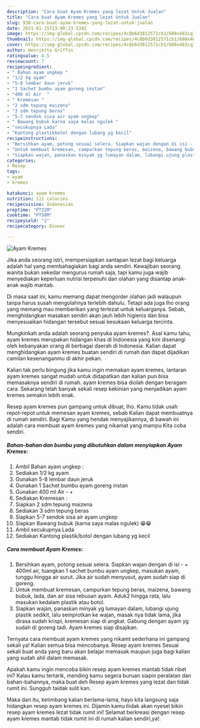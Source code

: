 ```yaml
---
description: "Cara buat Ayam Kremes yang lezat Untuk Jualan"
title: "Cara buat Ayam Kremes yang lezat Untuk Jualan"
slug: 930-cara-buat-ayam-kremes-yang-lezat-untuk-jualan
date: 2021-01-15T23:00:23.534Z
image: https://img-global.cpcdn.com/recipes/4c8b6d3812571cb1/680x482cq70/ayam-kremes-foto-resep-utama.jpg
thumbnail: https://img-global.cpcdn.com/recipes/4c8b6d3812571cb1/680x482cq70/ayam-kremes-foto-resep-utama.jpg
cover: https://img-global.cpcdn.com/recipes/4c8b6d3812571cb1/680x482cq70/ayam-kremes-foto-resep-utama.jpg
author: Henrietta Griffin
ratingvalue: 4.5
reviewcount: 7
recipeingredient:
- " Bahan ayam ungkep "
- "1/2 kg ayam"
- "5-8 lembar daun jeruk"
- "1 Sachet bumbu ayam goreng instan"
- "400 ml Air  "
- " Kremesan "
- "2 sdm tepung maizena"
- "3 sdm tepung beras"
- "5-7 sendok sisa air ayam ungkep"
- " Bawang bubuk karna saya malas ngulek "
- "secukupnya Lada"
- "Kantong plastikbotol dengan lubang yg kecil"
recipeinstructions:
- "Bersihkan ayam, potong sesuai selera. Siapkan wajan dengan di isi - + 400ml air, tuangkan 1 sachet bumbu ayam ungkep, masukan ayam, tunggu hingga air surut. Jika air sudah menyusut, ayam sudah siap di goreng."
- "Untuk membuat kremesan, campurkan tepung beras, maizena, bawang bubuk, lada, dan air sisa rebusan ayam. Aduk2 hingga rata, lalu masukan kedalam plastik atau botol."
- "Siapkan wajan, panaskan minyak yg lumayan dalam, lubangi ujung plastik sedikit, lalu semprotkan ke wajan, masak nya tidak lama, jika dirasa sudah krispi, kremesan siap di angkat. Gabung dengan ayam yg sudah di goreng tadi. Ayam kremes siap disajikan."
categories:
- Resep
tags:
- ayam
- kremes

katakunci: ayam kremes 
nutrition: 111 calories
recipecuisine: Indonesian
preptime: "PT32M"
cooktime: "PT50M"
recipeyield: "2"
recipecategory: Dinner

---
```



![Ayam Kremes](https://img-global.cpcdn.com/recipes/4c8b6d3812571cb1/680x482cq70/ayam-kremes-foto-resep-utama.jpg)

Jika anda seorang istri, mempersiapkan santapan lezat bagi keluarga adalah hal yang membahagiakan bagi anda sendiri. Kewajiban seorang  wanita bukan sekedar mengurus rumah saja, tapi kamu juga wajib menyediakan keperluan nutrisi terpenuhi dan olahan yang disantap anak-anak wajib mantab.

Di masa  saat ini, kamu memang dapat mengorder olahan jadi walaupun tanpa harus susah mengolahnya terlebih dahulu. Tetapi ada juga lho orang yang memang mau memberikan yang terlezat untuk keluarganya. Sebab, menghidangkan masakan sendiri akan jauh lebih higienis dan bisa menyesuaikan hidangan tersebut sesuai kesukaan keluarga tercinta. 



Mungkinkah anda adalah seorang penyuka ayam kremes?. Asal kamu tahu, ayam kremes merupakan hidangan khas di Indonesia yang kini disenangi oleh kebanyakan orang di berbagai daerah di Indonesia. Kalian dapat menghidangkan ayam kremes buatan sendiri di rumah dan dapat dijadikan camilan kesenanganmu di akhir pekan.

Kalian tak perlu bingung jika kamu ingin memakan ayam kremes, lantaran ayam kremes sangat mudah untuk didapatkan dan kalian pun bisa memasaknya sendiri di rumah. ayam kremes bisa diolah dengan beragam cara. Sekarang telah banyak sekali resep kekinian yang menjadikan ayam kremes semakin lebih enak.

Resep ayam kremes pun gampang untuk dibuat, lho. Kamu tidak usah repot-repot untuk memesan ayam kremes, sebab Kalian dapat membuatnya di rumah sendiri. Bagi Kamu yang hendak menyajikannya, di bawah ini adalah cara membuat ayam kremes yang nikamat yang mampu Kita coba sendiri.

<!--inarticleads1-->

##### Bahan-bahan dan bumbu yang dibutuhkan dalam menyiapkan Ayam Kremes:

1. Ambil  Bahan ayam ungkep :
1. Sediakan 1/2 kg ayam
1. Gunakan 5-8 lembar daun jeruk
1. Gunakan 1 Sachet bumbu ayam goreng instan
1. Gunakan 400 ml Air - +
1. Sediakan  Kremesan :
1. Siapkan 2 sdm tepung maizena
1. Sediakan 3 sdm tepung beras
1. Siapkan 5-7 sendok sisa air ayam ungkep
1. Siapkan  Bawang bubuk (karna saya malas ngulek) 😁😁
1. Ambil secukupnya Lada
1. Sediakan Kantong plastik/botol dengan lubang yg kecil




<!--inarticleads2-->

##### Cara membuat Ayam Kremes:

1. Bersihkan ayam, potong sesuai selera. Siapkan wajan dengan di isi - + 400ml air, tuangkan 1 sachet bumbu ayam ungkep, masukan ayam, tunggu hingga air surut. Jika air sudah menyusut, ayam sudah siap di goreng.
1. Untuk membuat kremesan, campurkan tepung beras, maizena, bawang bubuk, lada, dan air sisa rebusan ayam. Aduk2 hingga rata, lalu masukan kedalam plastik atau botol.
1. Siapkan wajan, panaskan minyak yg lumayan dalam, lubangi ujung plastik sedikit, lalu semprotkan ke wajan, masak nya tidak lama, jika dirasa sudah krispi, kremesan siap di angkat. Gabung dengan ayam yg sudah di goreng tadi. Ayam kremes siap disajikan.




Ternyata cara membuat ayam kremes yang nikamt sederhana ini gampang sekali ya! Kalian semua bisa mencobanya. Resep ayam kremes Sesuai sekali buat anda yang baru akan belajar memasak maupun juga bagi kalian yang sudah ahli dalam memasak.

Apakah kamu ingin mencoba bikin resep ayam kremes mantab tidak ribet ini? Kalau kamu tertarik, mending kamu segera buruan siapin peralatan dan bahan-bahannya, maka buat deh Resep ayam kremes yang lezat dan tidak rumit ini. Sungguh taidak sulit kan. 

Maka dari itu, ketimbang kalian berlama-lama, hayo kita langsung saja hidangkan resep ayam kremes ini. Dijamin kamu tiidak akan nyesel bikin resep ayam kremes lezat tidak rumit ini! Selamat berkreasi dengan resep ayam kremes mantab tidak rumit ini di rumah kalian sendiri,ya!.

